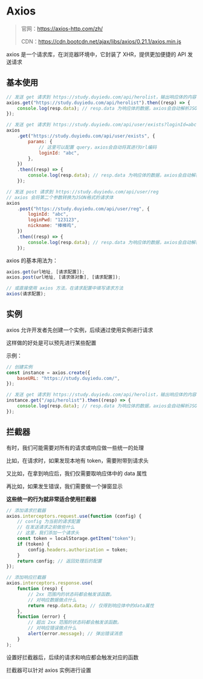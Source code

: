 # Axios

> 官网：https://axios-http.com/zh/
>
> CDN：https://cdn.bootcdn.net/ajax/libs/axios/0.21.1/axios.min.js

axios 是一个请求库，在浏览器环境中，它封装了 XHR，提供更加便捷的 API 发送请求

## 基本使用

```js
// 发送 get 请求到 https://study.duyiedu.com/api/herolist，输出响应体的内容
axios.get("https://study.duyiedu.com/api/herolist").then((resp) => {
    console.log(resp.data); // resp.data 为响应体的数据，axios会自动解析JSON格式
});

// 发送 get 请求到 https://study.duyiedu.com/api/user/exists?loginId=abc，输出响应体的内容
axios
    .get("https://study.duyiedu.com/api/user/exists", {
        params: {
            // 这里可以配置 query，axios会自动将其进行Url编码
            loginId: "abc",
        },
    })
    .then((resp) => {
        console.log(resp.data); // resp.data 为响应体的数据，axios会自动解析JSON格式
    });

// 发送 post 请求到 https://study.duyiedu.com/api/user/reg
// axios 会将第二个参数转换为JSON格式的请求体
axios
    .post("https://study.duyiedu.com/api/user/reg", {
        loginId: "abc",
        loginPwd: "123123",
        nickname: "棒棒鸡",
    })
    .then((resp) => {
        console.log(resp.data); // resp.data 为响应体的数据，axios会自动解析JSON格式
    });
```

axios 的基本用法为：

```js
axios.get(url地址, [请求配置]);
axios.post(url地址, [请求体对象], [请求配置]);

// 或直接使用 axios 方法，在请求配置中填写请求方法
axios(请求配置);
```

## 实例

axios 允许开发者先创建一个实例，后续通过使用实例进行请求

这样做的好处是可以预先进行某些配置

示例：

```js
// 创建实例
const instance = axios.create({
    baseURL: "https://study.duyiedu.com/",
});

// 发送 get 请求到 https://study.duyiedu.com/api/herolist，输出响应体的内容
instance.get("/api/herolist").then((resp) => {
    console.log(resp.data); // resp.data 为响应体的数据，axios会自动解析JSON格式
});
```

## 拦截器

有时，我们可能需要对所有的请求或响应做一些统一的处理

比如，在请求时，如果发现本地有 token，需要附带到请求头

又比如，在拿到响应后，我们仅需要取响应体中的 data 属性

再比如，如果发生错误，我们需要做一个弹窗显示

**这些统一的行为就非常适合使用拦截器**

```js
// 添加请求拦截器
axios.interceptors.request.use(function (config) {
    // config 为当前的请求配置
    // 在发送请求之前做些什么
    // 这里，我们添加一个请求头
    const token = localStorage.getItem("token");
    if (token) {
        config.headers.authorization = token;
    }
    return config; // 返回处理后的配置
});

// 添加响应拦截器
axios.interceptors.response.use(
    function (resp) {
        // 2xx 范围内的状态码都会触发该函数。
        // 对响应数据做点什么
        return resp.data.data; // 仅得到响应体中的data属性
    },
    function (error) {
        // 超出 2xx 范围的状态码都会触发该函数。
        // 对响应错误做点什么
        alert(error.message); // 弹出错误消息
    }
);
```

设置好拦截器后，后续的请求和响应都会触发对应的函数

拦截器可以针对 axios 实例进行设置
